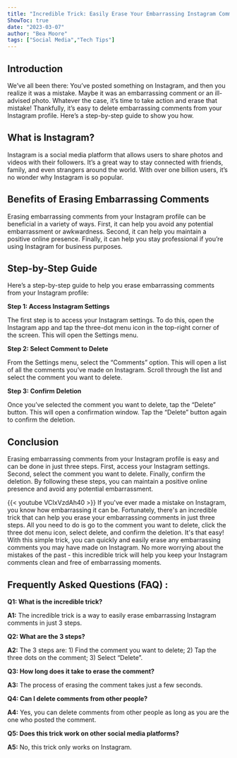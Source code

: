 ```yaml
---
title: "Incredible Trick: Easily Erase Your Embarrassing Instagram Comments in Just 3 Steps!"
ShowToc: true 
date: "2023-03-07"
author: "Bea Moore" 
tags: ["Social Media","Tech Tips"]
---
```

## Introduction

We’ve all been there: You’ve posted something on Instagram, and then you realize it was a mistake. Maybe it was an embarrassing comment or an ill-advised photo. Whatever the case, it’s time to take action and erase that mistake! Thankfully, it’s easy to delete embarrassing comments from your Instagram profile. Here’s a step-by-step guide to show you how. 

## What is Instagram?

Instagram is a social media platform that allows users to share photos and videos with their followers. It’s a great way to stay connected with friends, family, and even strangers around the world. With over one billion users, it’s no wonder why Instagram is so popular. 

## Benefits of Erasing Embarrassing Comments

Erasing embarrassing comments from your Instagram profile can be beneficial in a variety of ways. First, it can help you avoid any potential embarrassment or awkwardness. Second, it can help you maintain a positive online presence. Finally, it can help you stay professional if you’re using Instagram for business purposes. 

## Step-by-Step Guide

Here’s a step-by-step guide to help you erase embarrassing comments from your Instagram profile: 

**Step 1: Access Instagram Settings**

The first step is to access your Instagram settings. To do this, open the Instagram app and tap the three-dot menu icon in the top-right corner of the screen. This will open the Settings menu. 

**Step 2: Select Comment to Delete**

From the Settings menu, select the “Comments” option. This will open a list of all the comments you’ve made on Instagram. Scroll through the list and select the comment you want to delete. 

**Step 3: Confirm Deletion**

Once you’ve selected the comment you want to delete, tap the “Delete” button. This will open a confirmation window. Tap the “Delete” button again to confirm the deletion. 

## Conclusion

Erasing embarrassing comments from your Instagram profile is easy and can be done in just three steps. First, access your Instagram settings. Second, select the comment you want to delete. Finally, confirm the deletion. By following these steps, you can maintain a positive online presence and avoid any potential embarrassment.

{{< youtube VCIxVzdAh40 >}} 
If you've ever made a mistake on Instagram, you know how embarrassing it can be. Fortunately, there's an incredible trick that can help you erase your embarrassing comments in just three steps. All you need to do is go to the comment you want to delete, click the three dot menu icon, select delete, and confirm the deletion. It's that easy! With this simple trick, you can quickly and easily erase any embarrassing comments you may have made on Instagram. No more worrying about the mistakes of the past - this incredible trick will help you keep your Instagram comments clean and free of embarrassing moments.

## Frequently Asked Questions (FAQ) :
**Q1: What is the incredible trick?**

**A1:** The incredible trick is a way to easily erase embarrassing Instagram comments in just 3 steps.

**Q2: What are the 3 steps?**

**A2:** The 3 steps are: 1) Find the comment you want to delete; 2) Tap the three dots on the comment; 3) Select “Delete”.

**Q3: How long does it take to erase the comment?**

**A3:** The process of erasing the comment takes just a few seconds.

**Q4: Can I delete comments from other people?**

**A4:** Yes, you can delete comments from other people as long as you are the one who posted the comment.

**Q5: Does this trick work on other social media platforms?**

**A5:** No, this trick only works on Instagram.


